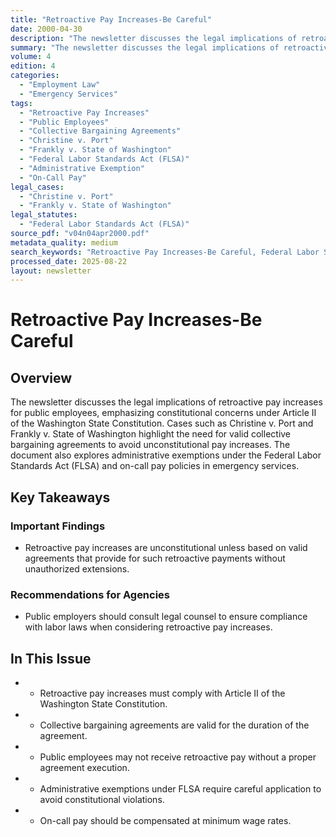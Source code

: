 ```yaml
---
title: "Retroactive Pay Increases-Be Careful"
date: 2000-04-30
description: "The newsletter discusses the legal implications of retroactive pay increases for public employees, emphasizing constitutional concerns under Article II of the Washington State Constitution. Cases such as Christine v. Port and Frankly v. State of Washington highlight the need for valid collective bargaining agreements to avoid unconstitutional pay increases. The document also explores administrative exemptions under the Federal Labor Standards Act (FLSA) and on-call pay policies in emergency services."
summary: "The newsletter discusses the legal implications of retroactive pay increases for public employees, emphasizing constitutional concerns under Article II of the Washington State Constitution. Cases such as Christine v. Port and Frankly v. State of Washington highlight the need for valid collective bargaining agreements to avoid unconstitutional pay increases. The document also explores administrative exemptions under the Federal Labor Standards Act (FLSA) and on-call pay policies in emergency services."
volume: 4
edition: 4
categories:
  - "Employment Law"
  - "Emergency Services"
tags:
  - "Retroactive Pay Increases"
  - "Public Employees"
  - "Collective Bargaining Agreements"
  - "Christine v. Port"
  - "Frankly v. State of Washington"
  - "Federal Labor Standards Act (FLSA)"
  - "Administrative Exemption"
  - "On-Call Pay"
legal_cases:
  - "Christine v. Port"
  - "Frankly v. State of Washington"
legal_statutes:
  - "Federal Labor Standards Act (FLSA)"
source_pdf: "v04n04apr2000.pdf"
metadata_quality: medium
search_keywords: "Retroactive Pay Increases-Be Careful, Federal Labor Standards Act (FLSA), Administrative Exemption, Public Employees, Collective Bargaining Agreements, Christine v. Port, Frankly v. State of Washingto..."
processed_date: 2025-08-22
layout: newsletter
---
```


# Retroactive Pay Increases-Be Careful

## Overview

The newsletter discusses the legal implications of retroactive pay increases for public employees, emphasizing constitutional concerns under Article II of the Washington State Constitution. Cases such as Christine v. Port and Frankly v. State of Washington highlight the need for valid collective bargaining agreements to avoid unconstitutional pay increases. The document also explores administrative exemptions under the Federal Labor Standards Act (FLSA) and on-call pay policies in emergency services.

## Key Takeaways

### Important Findings

- Retroactive pay increases are unconstitutional unless based on valid agreements that provide for such retroactive payments without unauthorized extensions.

### Recommendations for Agencies

- Public employers should consult legal counsel to ensure compliance with labor laws when considering retroactive pay increases.

## In This Issue

- - Retroactive pay increases must comply with Article II of the Washington State Constitution.
- - Collective bargaining agreements are valid for the duration of the agreement.
- - Public employees may not receive retroactive pay without a proper agreement execution.
- - Administrative exemptions under FLSA require careful application to avoid constitutional violations.
- - On-call pay should be compensated at minimum wage rates.

